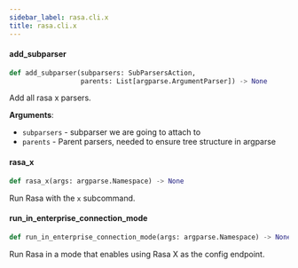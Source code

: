 ```yaml
---
sidebar_label: rasa.cli.x
title: rasa.cli.x
---
```

#### add\_subparser

```python
def add_subparser(subparsers: SubParsersAction,
                  parents: List[argparse.ArgumentParser]) -> None
```

Add all rasa x parsers.

**Arguments**:

- `subparsers` - subparser we are going to attach to
- `parents` - Parent parsers, needed to ensure tree structure in argparse

#### rasa\_x

```python
def rasa_x(args: argparse.Namespace) -> None
```

Run Rasa with the `x` subcommand.

#### run\_in\_enterprise\_connection\_mode

```python
def run_in_enterprise_connection_mode(args: argparse.Namespace) -> None
```

Run Rasa in a mode that enables using Rasa X as the config endpoint.

